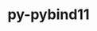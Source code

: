 ---
title: "py-pybind11"
layout: cache
categories: [package, develop-2025-02-09]
meta: {"versions": ["2.13.6"], "compilers": ["gcc@=11.1.0", "gcc@=11.4.0", "gcc@=12.3.0", "gcc@=13.2.0", "gcc@=7.5.0", "oneapi@=2024.2.1"], "oss": ["ubuntu18.04", "ubuntu20.04", "ubuntu22.04", "ubuntu24.04"], "platforms": ["linux"], "targets": ["aarch64", "neoverse_v2", "x86_64_v3"], "stacks": ["data-vis-sdk", "e4s", "e4s-neoverse-v2", "e4s-oneapi", "e4s-rocm-external", "hep", "ml-linux-aarch64-cpu", "ml-linux-aarch64-cuda", "ml-linux-x86_64-cpu", "ml-linux-x86_64-cuda", "ml-linux-x86_64-rocm", "radiuss", "root", "tutorial"], "num_specs": 23, "num_specs_by_stack": {"root": 23, "radiuss": 1, "data-vis-sdk": 1, "e4s-neoverse-v2": 3, "hep": 1, "e4s-rocm-external": 1, "e4s": 4, "tutorial": 1, "e4s-oneapi": 4, "ml-linux-aarch64-cpu": 4, "ml-linux-aarch64-cuda": 4, "ml-linux-x86_64-rocm": 4, "ml-linux-x86_64-cuda": 4, "ml-linux-x86_64-cpu": 4}}
spec_details: [{"hash": "xmc3knjsgp46w7e2fpyso3mvyze2jace", "compiler": "gcc@=7.5.0", "versions": ["2.13.6"], "os": "ubuntu18.04", "platform": "linux", "target": "x86_64_v3", "variants": ["build_system=cmake", "build_type=Release", "generator=ninja", "+ipo"], "stacks": ["root", "radiuss"], "size": "-", "tarball": "https://binaries.spack.io/develop-2025-02-09/build_cache/linux-ubuntu18.04-x86_64_v3/gcc-7.5.0/py-pybind11-2.13.6/linux-ubuntu18.04-x86_64_v3-gcc-7.5.0-py-pybind11-2.13.6-xmc3knjsgp46w7e2fpyso3mvyze2jace.spack"}, {"hash": "s5i7dvmpgna5z4i3aywpg3qazln2bhxv", "compiler": "gcc@=11.1.0", "versions": ["2.13.6"], "os": "ubuntu20.04", "platform": "linux", "target": "x86_64_v3", "variants": ["build_system=cmake", "build_type=Release", "generator=ninja", "+ipo"], "stacks": ["root", "data-vis-sdk"], "size": "-", "tarball": "https://binaries.spack.io/develop-2025-02-09/build_cache/linux-ubuntu20.04-x86_64_v3/gcc-11.1.0/py-pybind11-2.13.6/linux-ubuntu20.04-x86_64_v3-gcc-11.1.0-py-pybind11-2.13.6-s5i7dvmpgna5z4i3aywpg3qazln2bhxv.spack"}, {"hash": "kzkcpwy3z6koaud3r4wgipk4qvxtunpx", "compiler": "gcc@=11.4.0", "versions": ["2.13.6"], "os": "ubuntu22.04", "platform": "linux", "target": "neoverse_v2", "variants": ["build_system=cmake", "build_type=Release", "generator=ninja", "+ipo"], "stacks": ["root", "e4s-neoverse-v2"], "size": "-", "tarball": "https://binaries.spack.io/develop-2025-02-09/build_cache/linux-ubuntu22.04-neoverse_v2/gcc-11.4.0/py-pybind11-2.13.6/linux-ubuntu22.04-neoverse_v2-gcc-11.4.0-py-pybind11-2.13.6-kzkcpwy3z6koaud3r4wgipk4qvxtunpx.spack"}, {"hash": "morbjc55qwxpdj7gemardlgx7kzn47yu", "compiler": "gcc@=11.4.0", "versions": ["2.13.6"], "os": "ubuntu22.04", "platform": "linux", "target": "neoverse_v2", "variants": ["build_system=cmake", "build_type=Release", "generator=ninja", "+ipo"], "stacks": ["root", "e4s-neoverse-v2"], "size": "-", "tarball": "https://binaries.spack.io/develop-2025-02-09/build_cache/linux-ubuntu22.04-neoverse_v2/gcc-11.4.0/py-pybind11-2.13.6/linux-ubuntu22.04-neoverse_v2-gcc-11.4.0-py-pybind11-2.13.6-morbjc55qwxpdj7gemardlgx7kzn47yu.spack"}, {"hash": "u7rcggatzwepl7umxzpmevfr5zirpo6d", "compiler": "gcc@=11.4.0", "versions": ["2.13.6"], "os": "ubuntu22.04", "platform": "linux", "target": "neoverse_v2", "variants": ["build_system=cmake", "build_type=Release", "generator=ninja", "+ipo"], "stacks": ["root", "e4s-neoverse-v2"], "size": "-", "tarball": "https://binaries.spack.io/develop-2025-02-09/build_cache/linux-ubuntu22.04-neoverse_v2/gcc-11.4.0/py-pybind11-2.13.6/linux-ubuntu22.04-neoverse_v2-gcc-11.4.0-py-pybind11-2.13.6-u7rcggatzwepl7umxzpmevfr5zirpo6d.spack"}, {"hash": "e2jxqw4zlyvgeg3vbgxwrmcjqb4kd4dc", "compiler": "gcc@=11.4.0", "versions": ["2.13.6"], "os": "ubuntu22.04", "platform": "linux", "target": "x86_64_v3", "variants": ["build_system=cmake", "build_type=Release", "generator=ninja", "+ipo"], "stacks": ["root", "hep"], "size": "-", "tarball": "https://binaries.spack.io/develop-2025-02-09/build_cache/linux-ubuntu22.04-x86_64_v3/gcc-11.4.0/py-pybind11-2.13.6/linux-ubuntu22.04-x86_64_v3-gcc-11.4.0-py-pybind11-2.13.6-e2jxqw4zlyvgeg3vbgxwrmcjqb4kd4dc.spack"}, {"hash": "sx2t3ap4xe76ajehsf6gdvvhfvla6vtb", "compiler": "gcc@=11.4.0", "versions": ["2.13.6"], "os": "ubuntu22.04", "platform": "linux", "target": "x86_64_v3", "variants": ["build_system=cmake", "build_type=Release", "generator=ninja", "+ipo"], "stacks": ["root", "e4s-rocm-external", "e4s"], "size": "-", "tarball": "https://binaries.spack.io/develop-2025-02-09/build_cache/linux-ubuntu22.04-x86_64_v3/gcc-11.4.0/py-pybind11-2.13.6/linux-ubuntu22.04-x86_64_v3-gcc-11.4.0-py-pybind11-2.13.6-sx2t3ap4xe76ajehsf6gdvvhfvla6vtb.spack"}, {"hash": "qkvsajklijhagvxrkjxaxmdykl3d7a3j", "compiler": "gcc@=11.4.0", "versions": ["2.13.6"], "os": "ubuntu22.04", "platform": "linux", "target": "x86_64_v3", "variants": ["build_system=cmake", "build_type=Release", "generator=ninja", "+ipo"], "stacks": ["root", "e4s"], "size": "-", "tarball": "https://binaries.spack.io/develop-2025-02-09/build_cache/linux-ubuntu22.04-x86_64_v3/gcc-11.4.0/py-pybind11-2.13.6/linux-ubuntu22.04-x86_64_v3-gcc-11.4.0-py-pybind11-2.13.6-qkvsajklijhagvxrkjxaxmdykl3d7a3j.spack"}, {"hash": "grx3mc5inheolqc6vgjzmv6l65m5siig", "compiler": "gcc@=11.4.0", "versions": ["2.13.6"], "os": "ubuntu22.04", "platform": "linux", "target": "x86_64_v3", "variants": ["build_system=cmake", "build_type=Release", "generator=ninja", "+ipo"], "stacks": ["root", "e4s"], "size": "-", "tarball": "https://binaries.spack.io/develop-2025-02-09/build_cache/linux-ubuntu22.04-x86_64_v3/gcc-11.4.0/py-pybind11-2.13.6/linux-ubuntu22.04-x86_64_v3-gcc-11.4.0-py-pybind11-2.13.6-grx3mc5inheolqc6vgjzmv6l65m5siig.spack"}, {"hash": "rv66pfdwopbadctsty4z3jhvkj72teh4", "compiler": "gcc@=11.4.0", "versions": ["2.13.6"], "os": "ubuntu22.04", "platform": "linux", "target": "x86_64_v3", "variants": ["build_system=cmake", "build_type=Release", "generator=ninja", "+ipo"], "stacks": ["root", "e4s"], "size": "-", "tarball": "https://binaries.spack.io/develop-2025-02-09/build_cache/linux-ubuntu22.04-x86_64_v3/gcc-11.4.0/py-pybind11-2.13.6/linux-ubuntu22.04-x86_64_v3-gcc-11.4.0-py-pybind11-2.13.6-rv66pfdwopbadctsty4z3jhvkj72teh4.spack"}, {"hash": "yradsjarb557juwji7w3rkkfox5p4w63", "compiler": "gcc@=12.3.0", "versions": ["2.13.6"], "os": "ubuntu22.04", "platform": "linux", "target": "x86_64_v3", "variants": ["build_system=cmake", "build_type=Release", "generator=ninja", "+ipo"], "stacks": ["root", "tutorial"], "size": "-", "tarball": "https://binaries.spack.io/develop-2025-02-09/build_cache/linux-ubuntu22.04-x86_64_v3/gcc-12.3.0/py-pybind11-2.13.6/linux-ubuntu22.04-x86_64_v3-gcc-12.3.0-py-pybind11-2.13.6-yradsjarb557juwji7w3rkkfox5p4w63.spack"}, {"hash": "bko2n4mtlnf2lyqof4bqm3z3zpkwmd6q", "compiler": "oneapi@=2024.2.1", "versions": ["2.13.6"], "os": "ubuntu22.04", "platform": "linux", "target": "x86_64_v3", "variants": ["build_system=cmake", "build_type=Release", "generator=ninja", "+ipo"], "stacks": ["root", "e4s-oneapi"], "size": "-", "tarball": "https://binaries.spack.io/develop-2025-02-09/build_cache/linux-ubuntu22.04-x86_64_v3/oneapi-2024.2.1/py-pybind11-2.13.6/linux-ubuntu22.04-x86_64_v3-oneapi-2024.2.1-py-pybind11-2.13.6-bko2n4mtlnf2lyqof4bqm3z3zpkwmd6q.spack"}, {"hash": "glaeyynrbtupsqzvpobemkm3mdptqdtq", "compiler": "oneapi@=2024.2.1", "versions": ["2.13.6"], "os": "ubuntu22.04", "platform": "linux", "target": "x86_64_v3", "variants": ["build_system=cmake", "build_type=Release", "generator=ninja", "+ipo"], "stacks": ["root", "e4s-oneapi"], "size": "-", "tarball": "https://binaries.spack.io/develop-2025-02-09/build_cache/linux-ubuntu22.04-x86_64_v3/oneapi-2024.2.1/py-pybind11-2.13.6/linux-ubuntu22.04-x86_64_v3-oneapi-2024.2.1-py-pybind11-2.13.6-glaeyynrbtupsqzvpobemkm3mdptqdtq.spack"}, {"hash": "e34yqmdy4ouifbsfxsr4gvvvyxr5cli3", "compiler": "oneapi@=2024.2.1", "versions": ["2.13.6"], "os": "ubuntu22.04", "platform": "linux", "target": "x86_64_v3", "variants": ["build_system=cmake", "build_type=Release", "generator=ninja", "+ipo"], "stacks": ["root", "e4s-oneapi"], "size": "-", "tarball": "https://binaries.spack.io/develop-2025-02-09/build_cache/linux-ubuntu22.04-x86_64_v3/oneapi-2024.2.1/py-pybind11-2.13.6/linux-ubuntu22.04-x86_64_v3-oneapi-2024.2.1-py-pybind11-2.13.6-e34yqmdy4ouifbsfxsr4gvvvyxr5cli3.spack"}, {"hash": "uerytm65zwjvlre76veazvasrru7amle", "compiler": "oneapi@=2024.2.1", "versions": ["2.13.6"], "os": "ubuntu22.04", "platform": "linux", "target": "x86_64_v3", "variants": ["build_system=cmake", "build_type=Release", "generator=ninja", "+ipo"], "stacks": ["root", "e4s-oneapi"], "size": "-", "tarball": "https://binaries.spack.io/develop-2025-02-09/build_cache/linux-ubuntu22.04-x86_64_v3/oneapi-2024.2.1/py-pybind11-2.13.6/linux-ubuntu22.04-x86_64_v3-oneapi-2024.2.1-py-pybind11-2.13.6-uerytm65zwjvlre76veazvasrru7amle.spack"}, {"hash": "m3lnuk5iamwudilfa4dtbza7ykdt2rx5", "compiler": "gcc@=13.2.0", "versions": ["2.13.6"], "os": "ubuntu24.04", "platform": "linux", "target": "aarch64", "variants": ["build_system=cmake", "build_type=Release", "generator=ninja", "+ipo"], "stacks": ["ml-linux-aarch64-cpu", "root", "ml-linux-aarch64-cuda"], "size": "-", "tarball": "https://binaries.spack.io/develop-2025-02-09/build_cache/linux-ubuntu24.04-aarch64/gcc-13.2.0/py-pybind11-2.13.6/linux-ubuntu24.04-aarch64-gcc-13.2.0-py-pybind11-2.13.6-m3lnuk5iamwudilfa4dtbza7ykdt2rx5.spack"}, {"hash": "ybmz5nngv4c5am7cizz33dqxeyzeojoi", "compiler": "gcc@=13.2.0", "versions": ["2.13.6"], "os": "ubuntu24.04", "platform": "linux", "target": "aarch64", "variants": ["build_system=cmake", "build_type=Release", "generator=ninja", "+ipo"], "stacks": ["ml-linux-aarch64-cpu", "root", "ml-linux-aarch64-cuda"], "size": "-", "tarball": "https://binaries.spack.io/develop-2025-02-09/build_cache/linux-ubuntu24.04-aarch64/gcc-13.2.0/py-pybind11-2.13.6/linux-ubuntu24.04-aarch64-gcc-13.2.0-py-pybind11-2.13.6-ybmz5nngv4c5am7cizz33dqxeyzeojoi.spack"}, {"hash": "4csvpm3ywa3ohosubbzqinlbint4jeqa", "compiler": "gcc@=13.2.0", "versions": ["2.13.6"], "os": "ubuntu24.04", "platform": "linux", "target": "aarch64", "variants": ["build_system=cmake", "build_type=Release", "generator=ninja", "+ipo"], "stacks": ["ml-linux-aarch64-cpu", "root", "ml-linux-aarch64-cuda"], "size": "-", "tarball": "https://binaries.spack.io/develop-2025-02-09/build_cache/linux-ubuntu24.04-aarch64/gcc-13.2.0/py-pybind11-2.13.6/linux-ubuntu24.04-aarch64-gcc-13.2.0-py-pybind11-2.13.6-4csvpm3ywa3ohosubbzqinlbint4jeqa.spack"}, {"hash": "tqf2l6pddzpjj3bsm67alxvq36hhwaub", "compiler": "gcc@=13.2.0", "versions": ["2.13.6"], "os": "ubuntu24.04", "platform": "linux", "target": "aarch64", "variants": ["build_system=cmake", "build_type=Release", "generator=ninja", "+ipo"], "stacks": ["ml-linux-aarch64-cpu", "root", "ml-linux-aarch64-cuda"], "size": "-", "tarball": "https://binaries.spack.io/develop-2025-02-09/build_cache/linux-ubuntu24.04-aarch64/gcc-13.2.0/py-pybind11-2.13.6/linux-ubuntu24.04-aarch64-gcc-13.2.0-py-pybind11-2.13.6-tqf2l6pddzpjj3bsm67alxvq36hhwaub.spack"}, {"hash": "oy7zuxpcnqu5a47doecxhx6t6mx4gmlg", "compiler": "gcc@=13.2.0", "versions": ["2.13.6"], "os": "ubuntu24.04", "platform": "linux", "target": "x86_64_v3", "variants": ["build_system=cmake", "build_type=Release", "generator=ninja", "+ipo"], "stacks": ["root", "ml-linux-x86_64-rocm", "ml-linux-x86_64-cuda", "ml-linux-x86_64-cpu"], "size": "-", "tarball": "https://binaries.spack.io/develop-2025-02-09/build_cache/linux-ubuntu24.04-x86_64_v3/gcc-13.2.0/py-pybind11-2.13.6/linux-ubuntu24.04-x86_64_v3-gcc-13.2.0-py-pybind11-2.13.6-oy7zuxpcnqu5a47doecxhx6t6mx4gmlg.spack"}, {"hash": "i7amjrzmvksvxdkthkp2qh6n43al3n2y", "compiler": "gcc@=13.2.0", "versions": ["2.13.6"], "os": "ubuntu24.04", "platform": "linux", "target": "x86_64_v3", "variants": ["build_system=cmake", "build_type=Release", "generator=ninja", "+ipo"], "stacks": ["root", "ml-linux-x86_64-rocm", "ml-linux-x86_64-cuda", "ml-linux-x86_64-cpu"], "size": "-", "tarball": "https://binaries.spack.io/develop-2025-02-09/build_cache/linux-ubuntu24.04-x86_64_v3/gcc-13.2.0/py-pybind11-2.13.6/linux-ubuntu24.04-x86_64_v3-gcc-13.2.0-py-pybind11-2.13.6-i7amjrzmvksvxdkthkp2qh6n43al3n2y.spack"}, {"hash": "stnfioywfdcf6w4gvw2ufxcre2feruke", "compiler": "gcc@=13.2.0", "versions": ["2.13.6"], "os": "ubuntu24.04", "platform": "linux", "target": "x86_64_v3", "variants": ["build_system=cmake", "build_type=Release", "generator=ninja", "+ipo"], "stacks": ["root", "ml-linux-x86_64-rocm", "ml-linux-x86_64-cuda", "ml-linux-x86_64-cpu"], "size": "-", "tarball": "https://binaries.spack.io/develop-2025-02-09/build_cache/linux-ubuntu24.04-x86_64_v3/gcc-13.2.0/py-pybind11-2.13.6/linux-ubuntu24.04-x86_64_v3-gcc-13.2.0-py-pybind11-2.13.6-stnfioywfdcf6w4gvw2ufxcre2feruke.spack"}, {"hash": "tbxjpkhrnyiwrsoglyoezkp2rbkfqjib", "compiler": "gcc@=13.2.0", "versions": ["2.13.6"], "os": "ubuntu24.04", "platform": "linux", "target": "x86_64_v3", "variants": ["build_system=cmake", "build_type=Release", "generator=ninja", "+ipo"], "stacks": ["root", "ml-linux-x86_64-rocm", "ml-linux-x86_64-cuda", "ml-linux-x86_64-cpu"], "size": "-", "tarball": "https://binaries.spack.io/develop-2025-02-09/build_cache/linux-ubuntu24.04-x86_64_v3/gcc-13.2.0/py-pybind11-2.13.6/linux-ubuntu24.04-x86_64_v3-gcc-13.2.0-py-pybind11-2.13.6-tbxjpkhrnyiwrsoglyoezkp2rbkfqjib.spack"}]
---